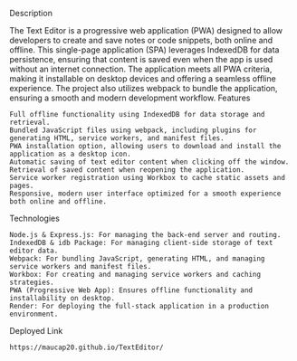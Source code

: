 Description

The Text Editor is a progressive web application (PWA) designed to allow developers to create and save notes or code snippets, both online and offline. This single-page application (SPA) leverages IndexedDB for data persistence, ensuring that content is saved even when the app is used without an internet connection. The application meets all PWA criteria, making it installable on desktop devices and offering a seamless offline experience. The project also utilizes webpack to bundle the application, ensuring a smooth and modern development workflow.
Features

    Full offline functionality using IndexedDB for data storage and retrieval.
    Bundled JavaScript files using webpack, including plugins for generating HTML, service workers, and manifest files.
    PWA installation option, allowing users to download and install the application as a desktop icon.
    Automatic saving of text editor content when clicking off the window.
    Retrieval of saved content when reopening the application.
    Service worker registration using Workbox to cache static assets and pages.
    Responsive, modern user interface optimized for a smooth experience both online and offline.

Technologies

    Node.js & Express.js: For managing the back-end server and routing.
    IndexedDB & idb Package: For managing client-side storage of text editor data.
    Webpack: For bundling JavaScript, generating HTML, and managing service workers and manifest files.
    Workbox: For creating and managing service workers and caching strategies.
    PWA (Progressive Web App): Ensures offline functionality and installability on desktop.
    Render: For deploying the full-stack application in a production environment.

Deployed Link

    https://maucap20.github.io/TextEditor/ 
    